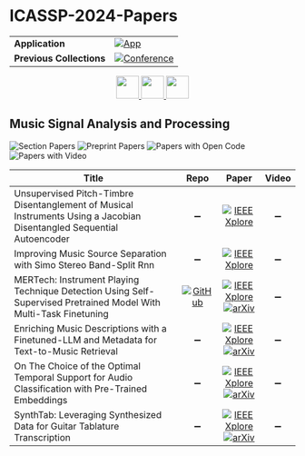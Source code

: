 # ICASSP-2024-Papers

<table>
    <tr>
        <td><strong>Application</strong></td>
        <td>
            <a href="https://huggingface.co/spaces/DmitryRyumin/NewEraAI-Papers" style="float:left;">
                <img src="https://img.shields.io/badge/🤗-NewEraAI--Papers-FFD21F.svg" alt="App" />
            </a>
        </td>
    </tr>
    <tr>
        <td><strong>Previous Collections</strong></td>
        <td>
            <a href="https://github.com/DmitryRyumin/ICASSP-2023-24-Papers/blob/main/README_2023.md">
                <img src="http://img.shields.io/badge/ICASSP-2023-0073AE.svg" alt="Conference">
            </a>
        </td>
    </tr>
</table>

<div align="center">
    <a href="https://github.com/DmitryRyumin/ICASSP-2023-24-Papers/blob/main/sections/2024/main/SAM-P2.md">
        <img src="https://cdn.jsdelivr.net/gh/DmitryRyumin/NewEraAI-Papers@main/images/left.svg" width="40" alt="" />
    </a>
    <a href="https://github.com/DmitryRyumin/ICASSP-2023-24-Papers/">
        <img src="https://cdn.jsdelivr.net/gh/DmitryRyumin/NewEraAI-Papers@main/images/home.svg" width="40" alt="" />
    </a>
    <a href="https://github.com/DmitryRyumin/ICASSP-2023-24-Papers/blob/main/sections/2024/main/SLP-L19.md">
        <img src="https://cdn.jsdelivr.net/gh/DmitryRyumin/NewEraAI-Papers@main/images/right.svg" width="40" alt="" />
    </a>
</div>


## Music Signal Analysis and Processing

![Section Papers](https://img.shields.io/badge/Section%20Papers-6-42BA16) ![Preprint Papers](https://img.shields.io/badge/Preprint%20Papers-4-b31b1b) ![Papers with Open Code](https://img.shields.io/badge/Papers%20with%20Open%20Code-1-1D7FBF) ![Papers with Video](https://img.shields.io/badge/Papers%20with%20Video-0-FF0000)

| **Title** | **Repo** | **Paper** | **Video** |
|-----------|:--------:|:---------:|:---------:|
| Unsupervised Pitch-Timbre Disentanglement of Musical Instruments Using a Jacobian Disentangled Sequential Autoencoder | :heavy_minus_sign: | [![IEEE Xplore](https://img.shields.io/badge/IEEE-10447564-E4A42C.svg)](https://ieeexplore.ieee.org/document/10447564) | :heavy_minus_sign: |
| Improving Music Source Separation with Simo Stereo Band-Split Rnn | :heavy_minus_sign: | [![IEEE Xplore](https://img.shields.io/badge/IEEE-10447771-E4A42C.svg)](https://ieeexplore.ieee.org/document/10447771) | :heavy_minus_sign: |
| MERTech: Instrument Playing Technique Detection Using Self-Supervised Pretrained Model With Multi-Task Finetuning | [![GitHub](https://img.shields.io/github/stars/LiDCC/MERTech?style=flat)](https://github.com/LiDCC/MERTech) | [![IEEE Xplore](https://img.shields.io/badge/IEEE-10447445-E4A42C.svg)](https://ieeexplore.ieee.org/document/10447445) <br/> [![arXiv](https://img.shields.io/badge/arXiv-2310.09853-b31b1b.svg)](https://arxiv.org/abs/2310.09853) | :heavy_minus_sign: |
| Enriching Music Descriptions with a Finetuned-LLM and Metadata for Text-to-Music Retrieval | :heavy_minus_sign: | [![IEEE Xplore](https://img.shields.io/badge/IEEE-10446380-E4A42C.svg)](https://ieeexplore.ieee.org/document/10446380) <br/> [![arXiv](https://img.shields.io/badge/arXiv-2410.03264-b31b1b.svg)](https://arxiv.org/abs/2410.03264) | :heavy_minus_sign: |
| On The Choice of the Optimal Temporal Support for Audio Classification with Pre-Trained Embeddings | :heavy_minus_sign: | [![IEEE Xplore](https://img.shields.io/badge/IEEE-10447963-E4A42C.svg)](https://ieeexplore.ieee.org/document/10447963) <br/> [![arXiv](https://img.shields.io/badge/arXiv-2312.14005-b31b1b.svg)](https://arxiv.org/abs/2312.14005) | :heavy_minus_sign: |
| SynthTab: Leveraging Synthesized Data for Guitar Tablature Transcription | :heavy_minus_sign: | [![IEEE Xplore](https://img.shields.io/badge/IEEE-10447902-E4A42C.svg)](https://ieeexplore.ieee.org/document/10447902) <br/> [![arXiv](https://img.shields.io/badge/arXiv-2309.09085-b31b1b.svg)](https://arxiv.org/abs/2309.09085) | :heavy_minus_sign: |